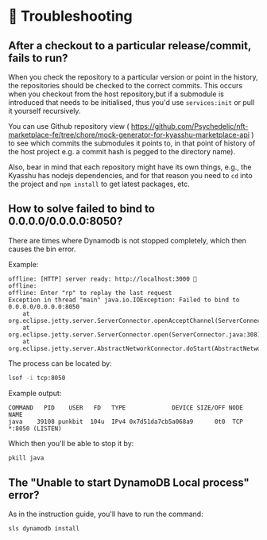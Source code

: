 # 🤞 Troubleshooting

## After a checkout to a particular release/commit, fails to run?

When you check the repository to a particular version or point in the history, the repositories
should be checked to the correct commits. This occurs when you checkout from the host repository,but if a submodule is introduced that needs to be initialised, thus you'd use `services:init` or pull it yourself recursively.

You can use Github repository view ( https://github.com/Psychedelic/nft-marketplace-fe/tree/chore/mock-generator-for-kyasshu-marketplace-api ) to see which commits the submodules it points to, in that point of history of the host project e.g. a commit hash is pegged to the directory name).

Also, bear in mind that each repository might have its own things, e.g., the Kyasshu has nodejs dependencies, and for that reason you need to `cd` into the project and `npm install` to get latest packages, etc.

## How to solve failed to bind to 0.0.0.0/0.0.0.0:8050?

There are times where Dynamodb is not stopped completely, which then causes the bin error.

Example:

```
offline: [HTTP] server ready: http://localhost:3000 🚀
offline:
offline: Enter "rp" to replay the last request
Exception in thread "main" java.io.IOException: Failed to bind to 0.0.0.0/0.0.0.0:8050
    at org.eclipse.jetty.server.ServerConnector.openAcceptChannel(ServerConnector.java:346)
    at org.eclipse.jetty.server.ServerConnector.open(ServerConnector.java:308)
    at org.eclipse.jetty.server.AbstractNetworkConnector.doStart(AbstractNetworkConnector.java:80)
```

The process can be located by:

```sh
lsof -i tcp:8050
```

Example output:

```
COMMAND   PID    USER   FD   TYPE             DEVICE SIZE/OFF NODE NAME
java    39108 punkbit  104u  IPv4 0x7d51da7cb5a068a9      0t0  TCP *:8050 (LISTEN)
```

Which then you'll be able to stop it by:

```sh
pkill java
```

## The "Unable to start DynamoDB Local process" error?

As in the instruction guide, you'll have to run the command:

```
sls dynamodb install
```

